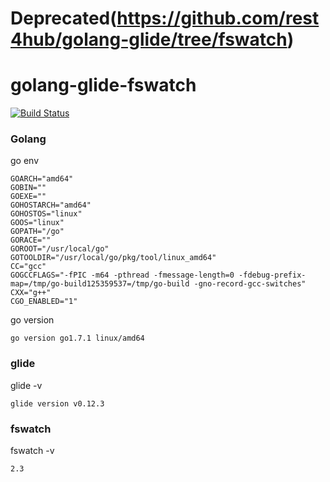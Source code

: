 # Deprecated(https://github.com/rest4hub/golang-glide/tree/fswatch)

# golang-glide-fswatch
[![Build Status](https://travis-ci.org/rest4hub/golang-glide-fswatch.svg?branch=master)](https://travis-ci.org/rest4hub/golang-glide-fswatch)
### Golang
go env
```
GOARCH="amd64"
GOBIN=""
GOEXE=""
GOHOSTARCH="amd64"
GOHOSTOS="linux"
GOOS="linux"
GOPATH="/go"
GORACE=""
GOROOT="/usr/local/go"
GOTOOLDIR="/usr/local/go/pkg/tool/linux_amd64"
CC="gcc"
GOGCCFLAGS="-fPIC -m64 -pthread -fmessage-length=0 -fdebug-prefix-map=/tmp/go-build125359537=/tmp/go-build -gno-record-gcc-switches"
CXX="g++"
CGO_ENABLED="1"
```
go version
```
go version go1.7.1 linux/amd64
```
### glide
glide -v
```
glide version v0.12.3

```
### fswatch
fswatch -v
```
2.3

```
